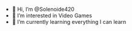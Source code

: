 - 👋 Hi, I’m @Solenoide420
- 👀 I’m interested in Video Games
- 🌱 I’m currently learning everything I can learn

<!---
Solenoide420/Solenoide420 is a ✨ special ✨ repository because its `README.md` (this file) appears on your GitHub profile.
You can click the Preview link to take a look at your changes.
--->
